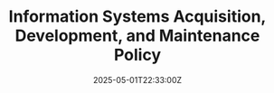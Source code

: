 ---
title: Information Systems Acquisition, Development, and Maintenance Policy
linkTitle: Information Systems Acquisition, Development, and Maintenance Policy
date: '2025-05-01T22:33:00Z'
weight: 1
description: Establishes guidelines for acquiring, developing, and maintaining information
  systems, ensuring alignment with business objectives and compliance with ISO/IEC
  27001 standards, with responsibilities outlined for all personnel involved.
draft: false
ref: information-systems-acquisition-development-and-maintenance-policy
---